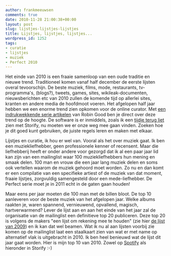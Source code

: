 ```yaml
---
author: frankmeeuwsen
comments: true
date: 2010-11-28 21:00:38+00:00
layout: post
slug: lijstjes-lijstjes-lijstjes
title: Lijstjes, lijstjes, lijstjes...
wordpress_id: 1252
tags:
- curatie
- lijstjes
- muziek
- Perfect 2010
---
```


Het einde van 2010 is een fraaie samenloop van een oude traditie en nieuwe trend. Traditioneel komen vanaf half december de eerste lijsten overal tevoorschijn. De beste muziek, films, mode, restaurants, tv-programma's, (blogs?), tweets, games, sites, wikileak-documenten, nieuwsberichten etc van 2010 zullen de komende tijd op allerlei sites, kranten en andere media de hoofdmoot voeren. Het afgelopen half jaar hebben we een enorme trend zien opkomen voor de online curator. Met [een indrukwekkende serie artikelen](http://www.masternewmedia.org/real-time-news-curation-newsmastering-and-newsradars-the-complete-guide-part-1/) van Robin Good ben je direct over deze trend op de hoogte. De software is er inmiddels, zoals ik een [tijdje terug liet](http://incredibleadventure.nl/2010/10/battle-of-the-curation-apps-1-storify/) zien met Storify, nu moeten we er onze weg mee gaan vinden. Zoeken hoe je dit goed kunt gebruiken, de juiste regels leren en maken met elkaar.

Lijstjes en curatie, ik hou er wel van. Vooral als het over muziek gaat. Ik ben een muziekliefhebber, geen professionele kenner of recensent. Maar die liefhebberij heeft er onder andere voor gezorgd dat ik al een paar jaar lid kan zijn van een mailinglist waar 100 muziekliefhebbers hun mening en smaak delen. 100 man en vrouw die een jaar lang muziek delen en soms ook vertellen waarom de muziek gehoord moet worden. Zo nu en dan komt er een compilatie van een specifieke artiest of de muziek van dat moment, fraaie lijstjes, zorgvuldig samengesteld door een mede-liefhebber. De Perfect serie moet je in 2011 echt in de gaten gaan houden!

Maar eens per jaar moeten die 100 man met de billen bloot. De top 10 aanleveren voor de beste muziek van het afgelopen jaar. Welke albums raakten je, waren spannend, vernieuwend, opvallend, magisch, hartverwarmend? Lever de lijst aan en aan het einde van het jaar zal de organisatie van de mailinglist een definitieve top 20 publiceren. Deze top 20 is volgens de makers "een lijst om rekening mee te houden" (zie hier [de lijst van 2009](http://hetzesdevlak.blogspot.com/2009/12/de-top-20-van-2009-en-perfect-2009-door.html)) en ik kan dat wel beamen. Wat ik nu al aan lijsten voorbij zie komen op de mailinglist laat een staalkaart zien van wat er met name op alternatief vlak is uitgebracht in 2010. Ik ben heel benieuwd wat de lijst dit jaar gaat worden. Hier is mijn top 10 van 2010. Zowel op [Spotify](http://open.spotify.com/user/frankmeeuwsen/playlist/4NJGfRNshLTabI7rj9eEIE) als hieronder in Storify :-)


